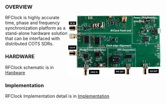 ### OVERVIEW
<img src="./images/RFClock.jpg" alt="RFClock Board" width="300" height="200" align="right"/>

RFClock is highly accurate time, phase and frequency synchronization platform as a stand-alone hardware solution that can be interfaced with distributed COTS SDRs.

### HARDWARE
RFClock schematic is in [Hardware](Hardware/schematic-1.png)

### Implementation
RFClock Implementation detail is in [Implementation](Implementation/RFClock_implementation.txt)